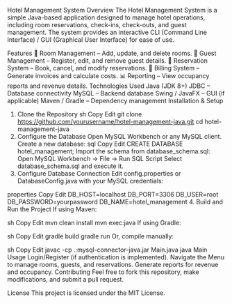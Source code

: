 Hotel Management System
Overview
The Hotel Management System is a simple Java-based application designed to manage hotel operations, including room reservations, check-ins, check-outs, and guest management. The system provides an interactive CLI (Command Line Interface) / GUI (Graphical User Interface) for ease of use.

Features
🏨 Room Management – Add, update, and delete rooms.
👥 Guest Management – Register, edit, and remove guest details.
📅 Reservation System – Book, cancel, and modify reservations.
📂 Billing System – Generate invoices and calculate costs.
📊 Reporting – View occupancy reports and revenue details.
Technologies Used
Java (JDK 8+)
JDBC – Database connectivity
MySQL – Backend database
Swing / JavaFX – GUI (if applicable)
Maven / Gradle – Dependency management
Installation & Setup
1. Clone the Repository
sh
Copy
Edit
git clone https://github.com/yourusername/hotel-management-java.git
cd hotel-management-java
2. Configure the Database
Open MySQL Workbench or any MySQL client.
Create a new database:
sql
Copy
Edit
CREATE DATABASE hotel_management;
Import the schema from database_schema.sql:
Open MySQL Workbench → File → Run SQL Script
Select database_schema.sql and execute it.
3. Configure Database Connection
Edit config.properties or DatabaseConfig.java with your MySQL credentials:

properties
Copy
Edit
DB_HOST=localhost
DB_PORT=3306
DB_USER=root
DB_PASSWORD=yourpassword
DB_NAME=hotel_management
4. Build and Run the Project
If using Maven:

sh
Copy
Edit
mvn clean install
mvn exec:java
If using Gradle:

sh
Copy
Edit
gradle build
gradle run
Or, compile manually:

sh
Copy
Edit
javac -cp .:mysql-connector-java.jar Main.java
java Main
Usage
Login/Register (if authentication is implemented).
Navigate the Menu to manage rooms, guests, and reservations.
Generate reports for revenue and occupancy.
Contributing
Feel free to fork this repository, make modifications, and submit a pull request.

License
This project is licensed under the MIT License.



